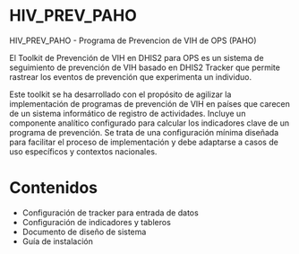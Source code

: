 # HIV_PREV_PAHO
HIV_PREV_PAHO - Programa de Prevencion de VIH de OPS (PAHO)


El Toolkit de Prevención de VIH en DHIS2 para OPS es un sistema de seguimiento de prevención de VIH basado en DHIS2 Tracker que permite rastrear los eventos de prevención que experimenta un individuo.

Este toolkit se ha desarrollado con el propósito de agilizar la implementación de programas de prevención de VIH en países que carecen de un sistema informático de registro de actividades. Incluye un componente analítico configurado para calcular los indicadores clave de un programa de prevención. Se trata de una configuración mínima diseñada para facilitar el proceso de implementación y debe adaptarse a casos de uso específicos y contextos nacionales.


# Contenidos

* Configuración de tracker para entrada de datos
* Configuración de indicadores y tableros
* Documento de diseño de sistema
* Guía de instalación




